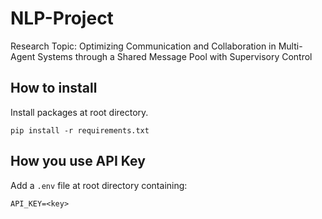 # NLP-Project
Research Topic: Optimizing Communication and Collaboration in Multi-Agent Systems through a Shared Message Pool with Supervisory Control

## How to install
Install packages at root directory.
```
pip install -r requirements.txt
```

## How you use API Key
Add a `.env` file at root directory containing:
```
API_KEY=<key>
```
